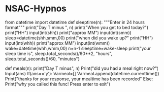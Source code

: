 # NSAC-Hypnos
from datetime import datetime
def sleeptime(n):
        """Enter in 24 hours format"""
        print("Day T minus ", n)
        print("When you get to bed today?")
        print("HH")
        input(int(shh))
        print("approx MM")
        input(int(smm))
        sleep=datetime(shh,smm,00)
        print("when did you wake up?"
        print("HH")
        input(int(whh))
        print("approx MM")
        input(int(wmm))
        wake=datetime(whh,wmm,00)
        n=n-1
        sleeptime=wake-sleep
        print("your sleep time is", sleep.total_seconds()/60**2, "hours", sleep.total_seconds()/60, "minutes")

def meals(n):
        print("Day T minus", n)
        Print("did you had a meal right now?")
        Input(ans)
        If(ans=='y'):
                Varmeal=[]
                Varmeal.append(datetime.currenttime())
                Print("thanks for your response, your mealtime has been recorded"
        Else:
                Print("why you called this func! Press enter to exit")
